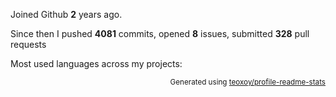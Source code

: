 Joined Github **2** years ago.

Since then I pushed **4081** commits, opened **8** issues, submitted **328** pull requests

Most used languages across my projects:


<p align="right"><sub>Generated using <a href="https://github.com/marketplace/actions/profile-readme-stats">teoxoy/profile-readme-stats</a></sub></p>
